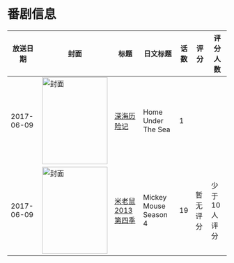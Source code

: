 # 番剧信息

|放送日期|封面|标题|日文标题|话数|评分|评分人数|
|---|---|---|---|---|---|---|
|2017-06-09|<img src="https://lain.bgm.tv/pic/cover/c/b3/c8/258454_KA2ef.jpg" alt="封面" style="width:150px;height:200px;object-fit:cover;">|[深海历险记](https://bangumi.tv/subject/258454)|Home Under The Sea|1|||
|2017-06-09|<img src="https://lain.bgm.tv/pic/cover/c/0e/57/222400_ZAATV.jpg" alt="封面" style="width:150px;height:200px;object-fit:cover;">|[米老鼠2013 第四季](https://bangumi.tv/subject/222400)|Mickey Mouse Season 4|19|暂无评分|少于10人评分|

